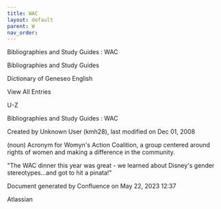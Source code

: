 ```yaml
---
title: WAC
layout: default
parent: W
nav_order:
---
```


Bibliographies and Study Guides : WAC

Bibliographies and Study Guides

Dictionary of Geneseo English

View All Entries

U-Z

Bibliographies and Study Guides : WAC

Created by  Unknown User (kmh28), last modified on Dec 01, 2008

(noun) Acronym for Womyn's Action Coalition, a group centered around rights of women and making a difference in the community.

&quot;The WAC dinner this year was great - we learned about Disney's gender stereotypes...and got to hit a pinata!&quot;

Document generated by Confluence on May 22, 2023 12:37

Atlassian
